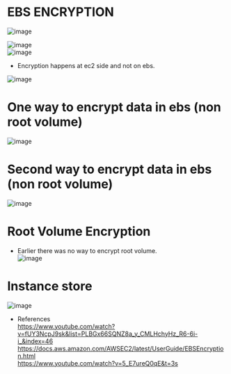 # EBS ENCRYPTION
![image](https://user-images.githubusercontent.com/85761276/198881485-5ce1f89c-6d03-4043-afb3-4ec7d60facd2.png) <br/>

![image](https://user-images.githubusercontent.com/85761276/198817333-28e1e63e-0902-4edc-b425-03e1eaee8460.png) <br/>
![image](https://user-images.githubusercontent.com/85761276/198817412-2d5f2146-139a-439a-887c-128a081404e1.png) <br/>

- Encryption happens at ec2 side and not on ebs. <br/>

![image](https://user-images.githubusercontent.com/85761276/198817787-9f544073-b40d-478d-99ab-9be0ef4fc2e1.png) <br/>


# One way to encrypt data in ebs (non root volume) <br/>
![image](https://user-images.githubusercontent.com/85761276/198817831-f676b92a-a637-433d-b015-db061c59dfc3.png)





# Second way to encrypt data in ebs (non root volume) <br/>
![image](https://user-images.githubusercontent.com/85761276/198818027-e409fa2c-a59f-4b60-aeef-8b2e7415c379.png)



# Root Volume Encryption <br/>
- Earlier there was no way to encrypt root volume. <br/>
![image](https://user-images.githubusercontent.com/85761276/198818177-b9691fe5-d668-4fb4-9d41-b0e8d8134389.png)

# Instance store <br/>

![image](https://user-images.githubusercontent.com/85761276/198881785-3f25edc6-3ec3-4474-92a6-c26807accb98.png)

- References <br/>
  https://www.youtube.com/watch?v=fUY3NcpJ9sk&list=PLBGx66SQNZ8a_y_CMLHchyHz_R6-6i-i_&index=46 <br/>
  https://docs.aws.amazon.com/AWSEC2/latest/UserGuide/EBSEncryption.html <br/>
  https://www.youtube.com/watch?v=5_E7ureQ0qE&t=3s <br/>
